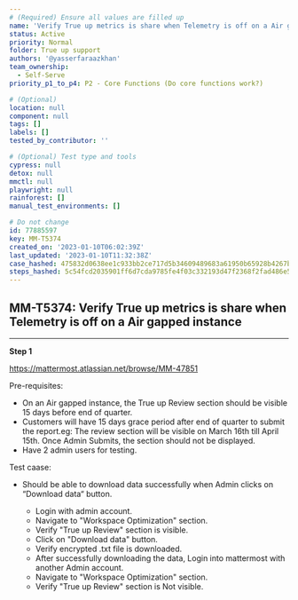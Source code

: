 ```yaml
---
# (Required) Ensure all values are filled up
name: 'Verify True up metrics is share when Telemetry is off on a Air gapped instance'
status: Active
priority: Normal
folder: True up support
authors: '@yasserfaraazkhan'
team_ownership:
  - Self-Serve
priority_p1_to_p4: P2 - Core Functions (Do core functions work?)

# (Optional)
location: null
component: null
tags: []
labels: []
tested_by_contributor: ''

# (Optional) Test type and tools
cypress: null
detox: null
mmctl: null
playwright: null
rainforest: []
manual_test_environments: []

# Do not change
id: 77885597
key: MM-T5374
created_on: '2023-01-10T06:02:39Z'
last_updated: '2023-01-10T11:32:38Z'
case_hashed: 475832d0638ee1c933bb2ce717d5b34609489683a61950b65928b4267b93fc09d9020ac3bda58f69b767541efbd1b4da
steps_hashed: 5c54fcd2035901ff6d7cda9785fe4f03c332193d47f2368f2fad486e5251240e135cc3b797ddc5fa16b25676c2b32437
---
```


<!-- (Auto-generated) Based on frontmatter's "key" and "name" -->

## MM-T5374: Verify True up metrics is share when Telemetry is off on a Air gapped instance

---

**Step 1**

<https://mattermost.atlassian.net/browse/MM-47851>

Pre-requisites:

- On an Air gapped instance, the True up Review section should be visible 15 days before end of quarter.
- Customers will have 15 days grace period after end of quarter to submit the report.eg: The review section will be visible on March 16th till April 15th. Once Admin Submits, the section should not be displayed.
- Have 2 admin users for testing.

Test caase:

- Should be able to download data successfully when Admin clicks on “Download data“ button.

  - Login with admin account.
  - Navigate to "Workspace Optimization" section.
  - Verify "True up Review" section is visible.
  - Click on "Download data" button.
  - Verify encrypted .txt file is downloaded.
  - After successfully downloading the data, Login into mattermost with another Admin account.
  - Navigate to "Workspace Optimization" section.
  - Verify "True up Review" section is Not visible.
